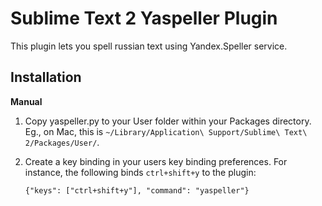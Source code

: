 Sublime Text 2 Yaspeller Plugin
================================

This plugin lets you spell russian text using Yandex.Speller service.

Installation
------------

**Manual**

1. Copy yaspeller.py to your User folder within your Packages directory. Eg., on Mac, this is `~/Library/Application\ Support/Sublime\ Text\ 2/Packages/User/`.

2. Create a key binding in your users key binding preferences. For instance, the following binds `ctrl+shift+y` to the plugin:

	`{"keys": ["ctrl+shift+y"], "command": "yaspeller"}`
